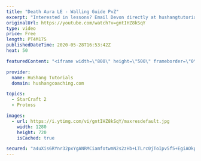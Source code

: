 ```yaml
---
title: "Death Aura LE - Walling Guide PvZ"
excerpt: "Interested in lessons? Email Devon directly at hushangtutorials@outlook.com ------------------------------------------------------------------------------------------------------- Want to support HuShang Tutorials directly? Patreon is a website where you can contribute a monthly donation that will help"
originalUrl: https://youtube.com/watch?v=gntIHZ8kSqY
type: video
price: Free
length: PT4M17S
publishedDateTime: 2020-05-28T16:53:42Z
heat: 50

featuredContent: "<iframe width=\"800\" height=\"500\" frameborder=\"0\" src=\"https://www.youtube.com/embed/gntIHZ8kSqY\" allow=\"accelerometer; autoplay; encrypted-media; gyroscope; picture-in-picture\" allowfullscreen></iframe>"

provider:
  name: HuShang Tutorials
  domain: hushangcoaching.com

topics:
  - StarCraft 2
  - Protoss

images:
  - url: https://i.ytimg.com/vi/gntIHZ8kSqY/maxresdefault.jpg
    width: 1280
    height: 720
    isCached: true

secured: "a4uXis6RYnr32pxYgANRMCiamfotwmN2s2zHb+LTLrc0jToIpv5f5+EgiAOkpOqWx4g+GY9lZGQCVPrb6udtpIz161tlxe22aYG13ERylEDIJx3UDzbBfyN9nPdYbi21dM4HbymPghrXUwDj4eVxC9HxXlXnwBWlWhpoFvu5JvG1T+hnnLu0FlZgzS+nfZlJbSpfZ1tUEvx0f1RuGuLULK6w4ogWK5b1fz1/T413xGGeRkq15gckX99yBjxwIbWnH+s55erKVz/TEJm9Ux2n02p2e6nHzo57RTGpXE//fqRgfINYfgPQ7SzahP75+8Dib8uPbJfh2El7L9g0LyPQs4tcYtjnE/mu3JpwatEiUOlsScZ66kcUOMX8oIJXxGngdXsDgJPgBsAGZ6gZ2aqaGqDzSQVYm5B0QpZzJF+NeQ4=;m7zooyK7tJZNoeS0LJeYag=="
---
```



